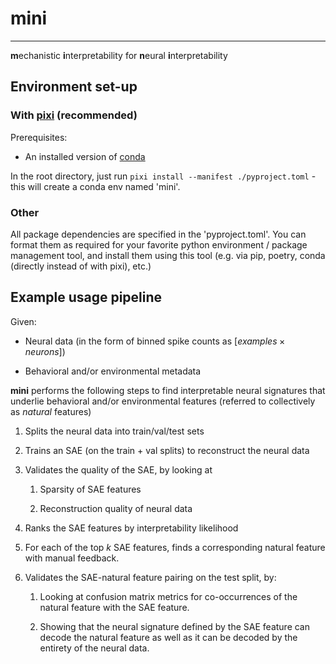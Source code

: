 # mini

---

**m**echanistic **i**nterpretability for **n**eural **i**nterpretability

## Environment set-up

### With [pixi](https://pixi.sh/latest/tutorials/python) (recommended)

Prerequisites:

- An installed version of [conda](https://docs.conda.io/projects/conda/en/latest/user-guide/install/index.html)

In the root directory, just run `pixi install --manifest ./pyproject.toml` - this will create a conda env named 'mini'.

### Other

All package dependencies are specified in the 'pyproject.toml'. You can format them as required for your favorite python environment / package management tool, and install them using this tool (e.g. via pip, poetry, conda (directly instead of with pixi), etc.)

## Example usage pipeline

Given:

- Neural data (in the form of binned spike counts as $[examples \times neurons]$)

- Behavioral and/or environmental metadata

**mini** performs the following steps to find interpretable neural signatures that underlie behavioral and/or environmental features (referred to collectively as *natural* features)

1. Splits the neural data into train/val/test sets

2. Trains an SAE (on the train + val splits) to reconstruct the neural data

3. Validates the quality of the SAE, by looking at

    1. Sparsity of SAE features

    2. Reconstruction quality of neural data

4. Ranks the SAE features by interpretability likelihood

5. For each of the top $k$ SAE features, finds a corresponding natural feature with manual feedback.

6. Validates the SAE-natural feature pairing on the test split, by:

    1. Looking at confusion matrix metrics for co-occurrences of the natural feature with the SAE feature.

    2. Showing that the neural signature defined by the SAE feature can decode the natural feature as well as it can be decoded by the entirety of the neural data.